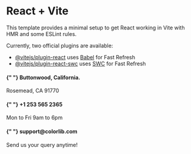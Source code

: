 # React + Vite

This template provides a minimal setup to get React working in Vite with HMR and some ESLint rules.

Currently, two official plugins are available:

- [@vitejs/plugin-react](https://github.com/vitejs/vite-plugin-react/blob/main/packages/plugin-react/README.md) uses [Babel](https://babeljs.io/) for Fast Refresh
- [@vitejs/plugin-react-swc](https://github.com/vitejs/vite-plugin-react-swc) uses [SWC](https://swc.rs/) for Fast Refresh


<div className="contact-info">
          <div className="contact-address">
            <h4>
              {" "}
              <span>
                <FaHome />
              </span>
              Buttonwood, California.
            </h4>
            <p>Rosemead, CA 91770</p>
          </div>
          <div className="contact-phone">
            <h4>
              {" "}
              <span>
                <FaMobileAlt />
              </span>
              +1 253 565 2365
            </h4>
            <p>Mon to Fri 9am to 6pm</p>
          </div>
          <div className="contact-mail">
            <h4>
              {" "}
              <span>
                <FaRegEnvelope />
              </span>
              support@colorlib.com
            </h4>
            <p>Send us your query anytime!</p>
          </div>
        </div>